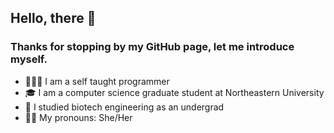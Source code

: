 ## Hello, there 👋

### Thanks for stopping by my GitHub page, let me introduce myself.

- 👩🏻‍💻 I am a self taught programmer
- 🎓 I am a computer science graduate student at Northeastern University 
- 🧬 I studied biotech engineering as an undergrad
- 👩🏻 My pronouns: She/Her

